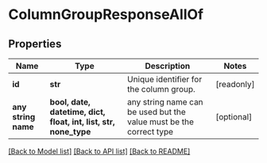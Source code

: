 # ColumnGroupResponseAllOf


## Properties
Name | Type | Description | Notes
------------ | ------------- | ------------- | -------------
**id** | **str** | Unique identifier for the column group. | [readonly] 
**any string name** | **bool, date, datetime, dict, float, int, list, str, none_type** | any string name can be used but the value must be the correct type | [optional]

[[Back to Model list]](../README.md#documentation-for-models) [[Back to API list]](../README.md#documentation-for-api-endpoints) [[Back to README]](../README.md)


